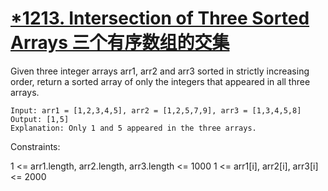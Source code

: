 # [*1213. Intersection of Three Sorted Arrays 三个有序数组的交集](https://leetcode.com/problems/intersection-of-three-sorted-arrays/)
Given three integer arrays arr1, arr2 and arr3 sorted in strictly increasing order, return a sorted array of only the integers that appeared in all three arrays.
```text
Input: arr1 = [1,2,3,4,5], arr2 = [1,2,5,7,9], arr3 = [1,3,4,5,8]
Output: [1,5]
Explanation: Only 1 and 5 appeared in the three arrays.
```

Constraints:

1 <= arr1.length, arr2.length, arr3.length <= 1000
1 <= arr1[i], arr2[i], arr3[i] <= 2000